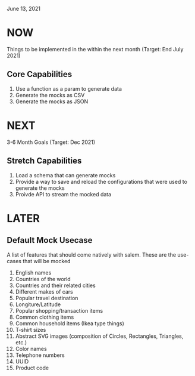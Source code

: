 June 13, 2021

# NOW

Things to be implemented in the within the next month (Target: End July 2021)

## Core Capabilities

1. Use a function as a param to generate data
1. Generate the mocks as CSV
1. Generate the mocks as JSON

# NEXT

3-6 Month Goals (Target: Dec 2021)

## Stretch Capabilities

1. Load a schema that can generate mocks
1. Provide a way to save and reload the configurations that were used to generate the mocks
1. Proivde API to stream the mocked data

# LATER

## Default Mock Usecase

A list of features that should come natively with salem. These are the use-cases
that will be mocked

1. English names
1. Countries of the world
1. Countries and their related cities
1. Different makes of cars
1. Popular travel destination
1. Longiture/Latitude
1. Popular shopping/transaction items
1. Common clothing items
1. Common household items (Ikea type things)
1. T-shirt sizes
1. Abstract SVG images (composition of Circles, Rectangles, Triangles, etc.)
1. Color names
1. Telephone numbers
1. UUID
1. Product code
